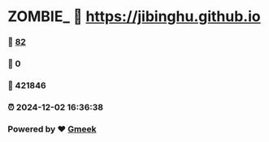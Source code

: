 # ZOMBIE_ :link: https://jibinghu.github.io 
### :page_facing_up: [82](https://jibinghu.github.io/tag.html) 
### :speech_balloon: 0 
### :hibiscus: 421846 
### :alarm_clock: 2024-12-02 16:36:38 
### Powered by :heart: [Gmeek](https://github.com/Meekdai/Gmeek)
